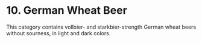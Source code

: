 # 10. German Wheat Beer

This category contains vollbier- and starkbier-strength German wheat beers without sourness, in light and dark colors.